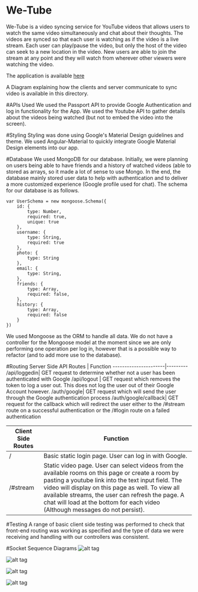 # We-Tube
We-Tube is a video syncing service for YouTube videos that allows users to watch the same video simultaneously and chat about their thoughts. The videos are synced so that each user is watching as if the video is a live stream. Each user can play/pause the video, but only the host of the video can seek to a new location in the video. New users are able to join the stream at any point and they will watch from wherever other viewers were watching the video.

The application is available [here](http://www.abstractedchalupas.xyz:8001)

A Diagram explaining how the clients and server communicate to sync video is available in this directory.

#APIs Used
We used the Passport API to provide Google Authentication and log in functionality for the App. We used the Youtube API to gather details about the videos being watched (but not to embed the video into the screen).

#Styling
Styling was done using Google's Material Design guidelines and theme. We used Angular-Material to quickly integrate Google Material Design elements into our app.

#Database
We used MongoDB for our database. Initially, we were planning on users being able to have friends and a history of watched videos (able to stored as arrays, so it made a lot of sense to use Mongo. In the end, the database mainly stored user data to help with authentication and to deliver a more customized experience (Google profile used for chat). The schema for our database is as follows.

  	var UserSchema = new mongoose.Schema({
  		id: {
  			type: Number,
  			required: true,
  			unique: true
  		},
  		username: {
  			type: String,
  			required: true
  		},
  		photo: {
  			type: String
  		},
  		email: {
  			type: String,
  		},
  		friends: {
  			type: Array,
  			required: false,
  		},
  		history: {
  			type: Array,
  			required: false
  		}
  	})

We used Mongoose as the ORM to handle all data. We do not have a controller for the Mongoose model at the moment since we are only performing one operation per log in, however that is a possible way to refactor (and to add more use to the database).

#Routing
Server Side API Routes | Function
----------------------|---------
/api/loggedin| GET request to determine whether not a user has been authenticated with Google
/api/logout | GET request which removes the token to log a user out. This does not log the user out of their Google Account however.
/auth/google| GET request which will send the user through the Google authentication process
/auth/google/callback| GET request for the callback which will redirect the user either to the /#stream route on a successful authentication or the /#login route on a failed authentication


Client Side Routes | Function
--------------------|----------
/| Basic static login page. User can log in with Google.
/#stream | Static video page. User can select videos from the available rooms on this page or create a room by pasting a youtube link into the text input field. The video will display on this page as well. To view all available streams, the user can refresh the page. A chat will load at the bottom for each video (Although messages do not persist).


#Testing
A range of basic client side testing was performed to check that front-end routing was working as specified and the type of data we were receiving and handling with our controllers was consistent.

#Socket Sequence Diagrams
![alt tag](https://github.com/AbstractedChalupas/AbstractedChalupas/docs/createRoom.png)

![alt tag](https://github.com/AbstractedChalupas/AbstractedChalupas/docs/joinRoom.png)

![alt tag](https://github.com/AbstractedChalupas/AbstractedChalupas/docs/playerStateChange.png)

![alt tag](https://github.com/AbstractedChalupas/AbstractedChalupas/docs/messages.png)
